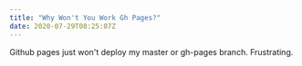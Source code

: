 ```yaml
---
title: "Why Won't You Work Gh Pages?"
date: 2020-07-29T08:25:07Z
---
```


Github pages just won't deploy my master or gh-pages branch. Frustrating.
